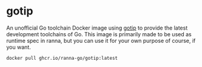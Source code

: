 # gotip

An unofficial Go toolchain Docker image using [gotip](https://pkg.go.dev/golang.org/dl/gotip) to provide the latest development toolchains of Go. This image is primarily made to be used as runtime spec in ranna, but you can use it for your own purpose of course, if you want.

```
docker pull ghcr.io/ranna-go/gotip:latest
```